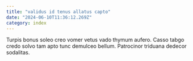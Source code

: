 ```yaml
---
title: "validus id tenus allatus capto"
date: "2024-06-10T11:36:12.269Z"
category: index
---
```

Turpis bonus soleo creo vomer vetus vado thymum aufero. Casso tabgo credo solvo tam apto tunc demulceo bellum. Patrocinor triduana dedecor sodalitas.